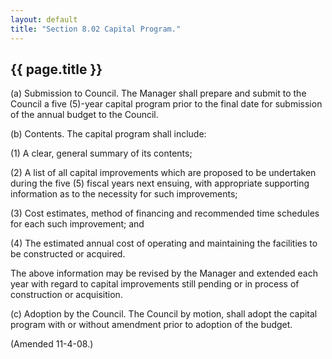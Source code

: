 ```yaml
---
layout: default 
title: "Section 8.02 Capital Program."
---
```


{{ page.title }}
----------------

​(a) Submission to Council. The Manager shall prepare and submit to the
Council a five (5)-year capital program prior to the final date for
submission of the annual budget to the Council.

​(b) Contents. The capital program shall include:

​(1) A clear, general summary of its contents;

​(2) A list of all capital improvements which are proposed to be
undertaken during the five (5) fiscal years next ensuing, with
appropriate supporting information as to the necessity for such
improvements;

​(3) Cost estimates, method of financing and recommended time schedules
for each such improvement; and

​(4) The estimated annual cost of operating and maintaining the
facilities to be constructed or acquired.

The above information may be revised by the Manager and extended each
year with regard to capital improvements still pending or in process of
construction or acquisition.

​(c) Adoption by the Council. The Council by motion, shall adopt the
capital program with or without amendment prior to adoption of the
budget.

(Amended 11-4-08.)

